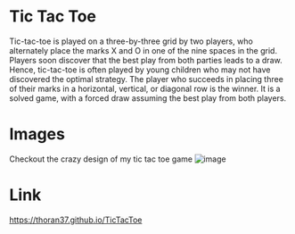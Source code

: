 # Tic Tac Toe
Tic-tac-toe is played on a three-by-three grid by two players, who alternately place the marks X and O in one of the nine spaces in the grid. Players soon discover that the best play from both parties leads to a draw. Hence, tic-tac-toe is often played by young children who may not have discovered the optimal strategy. The player who succeeds in placing three of their marks in a horizontal, vertical, or diagonal row is the winner. It is a solved game, with a forced draw assuming the best play from both players.
# Images
Checkout the crazy design of my tic tac toe game
![image](https://github.com/Thoran37/TicTacToe/assets/132071612/4bd66a3b-4cdc-4a6f-bddd-6a3821b2d740)

# Link
https://thoran37.github.io/TicTacToe
